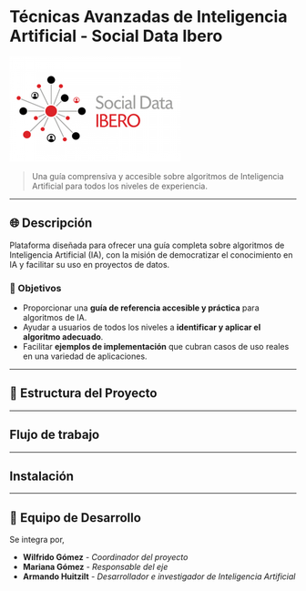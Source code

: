 # Técnicas Avanzadas de Inteligencia Artificial - Social Data Ibero

![Social Data Ibero Logo](/assets/images/social_data_logo_.jpg) 

> Una guía comprensiva y accesible sobre algoritmos de Inteligencia Artificial para todos los niveles de experiencia.

---

## 🌐 Descripción

Plataforma diseñada para ofrecer una guía completa sobre algoritmos de Inteligencia Artificial (IA), con la misión de democratizar el conocimiento en IA y facilitar su uso en proyectos de datos. 

### 🎯 Objetivos

- Proporcionar una **guía de referencia accesible y práctica** para algoritmos de IA.
- Ayudar a usuarios de todos los niveles a **identificar y aplicar el algoritmo adecuado**.
- Facilitar **ejemplos de implementación** que cubran casos de uso reales en una variedad de aplicaciones.


---

## 📂 Estructura del Proyecto



---

## Flujo de trabajo

---
## Instalación

---

## 👥 Equipo de Desarrollo

Se integra por, 

- **Wilfrido Gómez** - *Coordinador del proyecto*
- **Mariana Gómez** - *Responsable del eje*
- **Armando Huitzilt** - *Desarrollador e investigador de Inteligencia Artificial*



